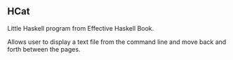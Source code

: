 ## HCat

Little Haskell program from Effective Haskell Book. 

Allows user to display a text file from the command line and  move back and forth between the pages. 